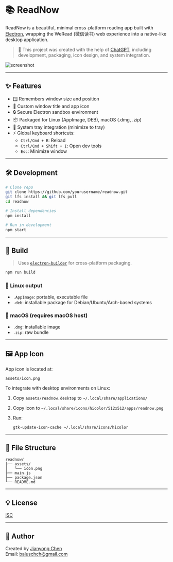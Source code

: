 # 📚 ReadNow

ReadNow is a beautiful, minimal cross-platform reading app built with [Electron](https://www.electronjs.org/), wrapping the WeRead (微信读书) web experience into a native-like desktop application.

> 🧠 This project was created with the help of [ChatGPT](https://chat.openai.com), including development, packaging, icon design, and system integration.

![screenshot](assets/screenshot.png)

---

## ✨ Features

- 🪟 Remembers window size and position
- 🧭 Custom window title and app icon
- 🔒 Secure Electron sandbox environment
- 📦 Packaged for Linux (AppImage, DEB), macOS (.dmg, .zip)
- 🔄 System tray integration (minimize to tray)
- ⚡ Global keyboard shortcuts:
  - `Ctrl/Cmd + R`: Reload
  - `Ctrl/Cmd + Shift + I`: Open dev tools
  - `Esc`: Minimize window

---

## 🛠️ Development

```bash
# Clone repo
git clone https://github.com/yourusername/readnow.git
git lfs install && git lfs pull
cd readnow

# Install dependencies
npm install

# Run in development
npm start
```

---

## 🚀 Build

> Uses [`electron-builder`](https://www.electron.build/) for cross-platform packaging.

```bash
npm run build
```

### 🐧 Linux output

- `.AppImage`: portable, executable file
- `.deb`: installable package for Debian/Ubuntu/Arch-based systems

### 🍎 macOS (requires macOS host)

- `.dmg`: installable image
- `.zip`: raw bundle

---

## 🖼️ App Icon

App icon is located at:  

```shell
assets/icon.png
```

To integrate with desktop environments on Linux:

1. Copy `assets/readnow.desktop` to `~/.local/share/applications/`
2. Copy icon to `~/.local/share/icons/hicolor/512x512/apps/readnow.png`
3. Run:

   ```shell
   gtk-update-icon-cache ~/.local/share/icons/hicolor
   ```

---

## 📁 File Structure

```shell
readnow/
├── assets/
│   └── icon.png
├── main.js
├── package.json
└── README.md
```

---

## 💡 License

[ISC](./LICENSE)

---

## 👤 Author

Created by [Jianyong Chen](https://chenjianyong.com)  
Email: baluschch@gmail.com  
